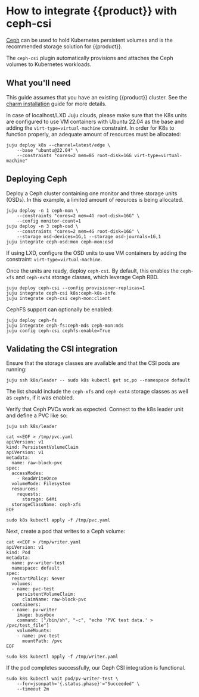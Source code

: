 # How to integrate {{product}} with ceph-csi

[Ceph] can be used to hold Kubernetes persistent volumes and is the recommended
storage solution for {{product}}.

The ``ceph-csi`` plugin automatically provisions and attaches the Ceph volumes
to Kubernetes workloads.

## What you'll need

This guide assumes that you have an existing {{product}} cluster.
See the [charm installation] guide for more details.

In case of localhost/LXD Juju clouds, please make sure that the K8s units are
configured to use VM containers with Ubuntu 22.04 as the base and adding the 
``virt-type=virtual-machine`` constraint. In order for K8s to function properly,
an adequate amount of resources must be allocated:

```
juju deploy k8s --channel=latest/edge \
    --base "ubuntu@22.04" \
    --constraints "cores=2 mem=8G root-disk=16G virt-type=virtual-machine"
```

## Deploying Ceph

Deploy a Ceph cluster containing one monitor and three storage units
(OSDs). In this example, a limited amount of reources is being allocated.

```
juju deploy -n 1 ceph-mon \
    --constraints "cores=2 mem=4G root-disk=16G" \
    --config monitor-count=1
juju deploy -n 3 ceph-osd \
    --constraints "cores=2 mem=4G root-disk=16G" \
    --storage osd-devices=1G,1 --storage osd-journals=1G,1
juju integrate ceph-osd:mon ceph-mon:osd
```

If using LXD, configure the OSD units to use VM containers by adding the 
constraint: ``virt-type=virtual-machine``.

Once the units are ready, deploy ``ceph-csi``. By default, this enables 
the ``ceph-xfs`` and ``ceph-ext4`` storage classes, which leverage 
Ceph RBD.

```
juju deploy ceph-csi --config provisioner-replicas=1
juju integrate ceph-csi k8s:ceph-k8s-info
juju integrate ceph-csi ceph-mon:client
```

CephFS support can optionally be enabled:

```
juju deploy ceph-fs
juju integrate ceph-fs:ceph-mds ceph-mon:mds
juju config ceph-csi cephfs-enable=True
```

## Validating the CSI integration

Ensure that the storage classes are available and that the
CSI pods are running:

```
juju ssh k8s/leader -- sudo k8s kubectl get sc,po --namespace default
```

The list should include the ``ceph-xfs`` and ``ceph-ext4`` storage classes as
well as ``cephfs``, if it was enabled.

Verify that Ceph PVCs work as expected. Connect to the k8s leader unit
and define a PVC like so:

```
juju ssh k8s/leader

cat <<EOF > /tmp/pvc.yaml
apiVersion: v1
kind: PersistentVolumeClaim
apiVersion: v1
metadata:
  name: raw-block-pvc
spec:
  accessModes:
    - ReadWriteOnce
  volumeMode: Filesystem
  resources:
    requests:
      storage: 64Mi
  storageClassName: ceph-xfs
EOF

sudo k8s kubectl apply -f /tmp/pvc.yaml
```

Next, create a pod that writes to a Ceph volume:

```
cat <<EOF > /tmp/writer.yaml
apiVersion: v1
kind: Pod
metadata:
  name: pv-writer-test
  namespace: default
spec:
  restartPolicy: Never
  volumes:
  - name: pvc-test
    persistentVolumeClaim:
      claimName: raw-block-pvc
  containers:
  - name: pv-writer
    image: busybox
    command: ["/bin/sh", "-c", "echo 'PVC test data.' > /pvc/test_file"]
    volumeMounts:
    - name: pvc-test
      mountPath: /pvc
EOF

sudo k8s kubectl apply -f /tmp/writer.yaml
```

If the pod completes successfully, our Ceph CSI integration is functional.

```
sudo k8s kubectl wait pod/pv-writer-test \
    --for=jsonpath='{.status.phase}'="Succeeded" \
    --timeout 2m
```

<!-- LINKS -->

[charm installation]: ./charm
[Ceph]: https://docs.ceph.com/

